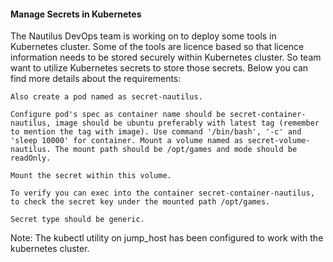 #### Manage Secrets in Kubernetes

The Nautilus DevOps team is working on to deploy some tools in Kubernetes cluster. Some of the tools are licence based so that licence information needs to be stored securely within Kubernetes cluster. So team want to utilize Kubernetes secrets to store those secrets. Below you can find more details about the requirements:


    Also create a pod named as secret-nautilus.

    Configure pod's spec as container name should be secret-container-nautilus, image should be ubuntu preferably with latest tag (remember to mention the tag with image). Use command '/bin/bash', '-c' and 'sleep 10000' for container. Mount a volume named as secret-volume-nautilus. The mount path should be /opt/games and mode should be readOnly.

    Mount the secret within this volume.

    To verify you can exec into the container secret-container-nautilus, to check the secret key under the mounted path /opt/games.

    Secret type should be generic.

Note: The kubectl utility on jump_host has been configured to work with the kubernetes cluster.
